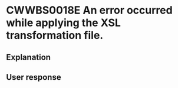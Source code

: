 # CWWBS0018E An error occurred while applying the XSL transformation file.

## Explanation

## User response